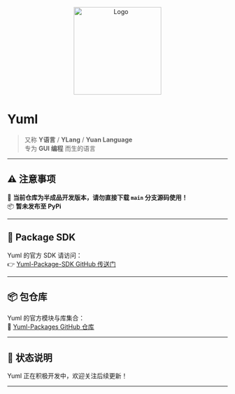 <p align="center">
  <img src="https://raw.githubusercontent.com/xYuan20d/files/refs/heads/main/logo1.png" alt="Logo" width="200"/>
</p>

# Yuml

> 又称 **Y语言** / **YLang** / **Yuan Language**  
> 专为 **GUI 编程** 而生的语言

---

## ⚠️ 注意事项

🚧 **当前仓库为半成品开发版本，请勿直接下载 `main` 分支源码使用！**  
📦 **暂未发布至 PyPi**

---

## 🔧 Package SDK

Yuml 的官方 SDK 请访问：  
👉 [Yuml-Package-SDK GitHub 传送门](https://github.com/xYuan20d/Yuml-Package-SDK)

---

## 📦 包仓库

Yuml 的官方模块与库集合：  
🧰 [Yuml-Packages GitHub 仓库](https://github.com/xYuan20d/Yuml-Packages)

---

## 📅 状态说明

Yuml 正在积极开发中，欢迎关注后续更新！

---
